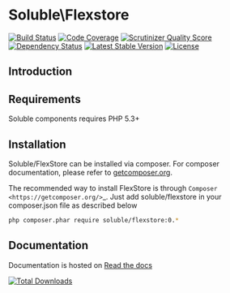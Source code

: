 # Soluble\Flexstore

[![Build Status](https://travis-ci.org/belgattitude/solublecomponents.png?branch=master)](https://travis-ci.org/belgattitude/solublecomponents)
[![Code Coverage](https://scrutinizer-ci.com/g/belgattitude/solublecomponents/badges/coverage.png?s=aaa552f6313a3a50145f0e87b252c84677c22aa9)](https://scrutinizer-ci.com/g/belgattitude/solublecomponents/)
[![Scrutinizer Quality Score](https://scrutinizer-ci.com/g/belgattitude/solublecomponents/badges/quality-score.png?s=6f3ab91f916bf642f248e82c29857f94cb50bb33)](https://scrutinizer-ci.com/g/belgattitude/solublecomponents/)
[![Dependency Status](https://www.versioneye.com/user/projects/52cc2674ec137549700001f3/badge.png)](https://www.versioneye.com/user/projects/52cc2674ec137549700001f3)
[![Latest Stable Version](https://poser.pugx.org/soluble/flexstore/v/stable.svg)](https://packagist.org/packages/soluble/flexstore)
[![License](https://poser.pugx.org/soluble/flexstore/license.png)](https://packagist.org/packages/soluble/flexstore)

## Introduction

## Requirements

Soluble components requires PHP 5.3+

## Installation

Soluble/FlexStore can be installed via composer. For composer documentation, please refer to
[getcomposer.org](http://getcomposer.org/).


The recommended way to install FlexStore is through `Composer <https://getcomposer.org/>`_.
Just add soluble/flexstore in your composer.json file as described below

```sh
php composer.phar require soluble/flexstore:0.*
```


## Documentation

Documentation is hosted on [Read the docs](http://soluble.readthedocs.org)


[![Total Downloads](https://poser.pugx.org/soluble/flexstore/downloads.png)](https://packagist.org/packages/flexstore)